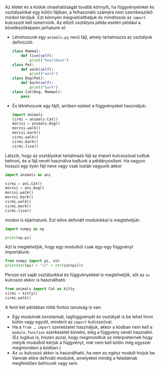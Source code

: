 Az életet és a kódok olvashatóságát tovább könnyíti, ha függvényeinket és osztályainkat egy
külön fájlban, a felhasználó számára nem szembeszökő módon tároljuk. Ezt könnyen
megvalósíthatjuk és mindössze az `import` kulcsszót kell ismernünk. Az előző osztályos példa
esetén például a következőképpen járhatunk el:
- Létrehozunk egy `animals.py` nevű fájl, amely tartalmazza az osztályok definícióit:
	```python
	class Mammal:
		def live(self):
			print("heartbeat")
	class Pet:
		def walk(self):
			print("walk")
	class Dog(Pet):
		def bark(self):
			print("bark")
	class Cat(Dog, Mammal):
		pass
	```
- És létrehozunk egy fájlt, amiben ezeket a függvényeket használjuk:
	```python
	import animals
	cirmi = animals.Cat()
	morzsi = animals.Dog()
	morzsi.walk()
	morzsi.bark()
	cirmi.walk()
	cirmi.bark()
	cirmi.live()
	```
	
Látszik, hogy az osztályokat tartalmazó fájl az import kulcsszóval tudtuk behívni, és a fájl nevét
használva tudtunk a példányosítani. Ha nagyon hosszú egy ilyen fájl neve vagy csak lusták vagyunk akkor
```python
import animals as ani

cirmi = ani.Cat()
morzsi = ani.Dog()
morzsi.walk()
morzsi.bark()
cirmi.walk()
cirmi.bark()
cirmi.live()
```
módon is eljárhatunk. Ezt előre definiált modulokkal is megtehetjük:
```python
import numpy as np

print(np.pi)
```

Azt is megtehetjük, hogy egy modulból csak egy-egy függvényt importálunk:
```python
from numpy import pi, sin
print(str(pi) + "\t" + str(sin(pi)))
```
Persze ezt saját osztályokkal és függvényekkel is megtehetjük, sőt az `as` kulcsszó ekkor is
használható:
```python
from animals import Cat as kitty
cirmi = kitty()
cirmi.walk()
```
A fenti két példában több fontos tanulság is van:
- Egy modulnak konstansát, tagfüggvényét és osztályát is be lehet hívni külön vagy
együtt, mindent az `import` kulcsszóval.
- Ha a `from … import` szerkezetet használjuk, akkor a kódban nem kell a `module.function`
szerkezetet követni, elég a függvény nevét használni. (Ez logikus is, hiszen azzal, hogy
megmondtuk az interpreternek hogy melyik modulból kérjük a függvényt, már nem kell
külön még egyszer megmondani a kódban.)
- Az `as` kulcsszó akkor is használható, ha nem az egész modult hívjuk be.
Vannak előre definiált modulok, amelyeket mindig a feladatnak megfelelően behívunk vagy
sem.